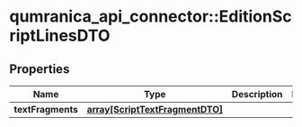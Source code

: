 # qumranica_api_connector::EditionScriptLinesDTO

## Properties
Name | Type | Description | Notes
------------ | ------------- | ------------- | -------------
**textFragments** | [**array[ScriptTextFragmentDTO]**](ScriptTextFragmentDTO.md) |  | 


